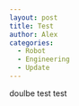 ```yaml
---
layout: post
title: Test
author: Alex
categories:
  - Robot
  - Engineering
  - Update
---
```

doulbe test test